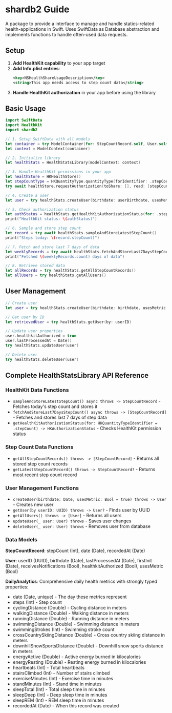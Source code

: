# shardb2 Guide
A package to provide a interface to manage and handle statics-related health-applications in Swift. Uses SwiftData as Database abstraction and implements functions to handle often-used data requests.

## Setup

1. **Add HealthKit capability** to your app target
2. **Add Info.plist entries**:
   ```xml
   <key>NSHealthShareUsageDescription</key>
   <string>This app needs access to step count data</string>
   ```
3. **Handle HealthKit authorization** in your app before using the library

## Basic Usage

```swift
import SwiftData
import HealthKit
import shardb2

// 1. Setup SwiftData with all models
let container = try ModelContainer(for: StepCountRecord.self, User.self, DailyAnalytics.self)
let context = ModelContext(container)

// 2. Initialize library
let healthStats = HealthStatsLibrary(modelContext: context)

// 3. Handle HealthKit permissions in your app
let healthStore = HKHealthStore()
let stepCountType = HKQuantityType.quantityType(forIdentifier: .stepCount)!
try await healthStore.requestAuthorization(toShare: [], read: [stepCountType])

// 4. Create a user
let user = try healthStats.createUser(birthdate: userBirthdate, usesMetric: true)

// 5. Check authorization status
let authStatus = healthStats.getHealthKitAuthorizationStatus(for: .stepCount)
print("HealthKit status: \(authStatus)")

// 6. Sample and store step count
let record = try await healthStats.sampleAndStoreLatestStepCount()
print("Steps today: \(record.stepCount)")

// 7. Fetch and store last 7 days of data
let weeklyRecords = try await healthStats.fetchAndStoreLast7DaysStepCount()
print("Fetched \(weeklyRecords.count) days of data")

// 8. Retrieve stored data
let allRecords = try healthStats.getAllStepCountRecords()
let allUsers = try healthStats.getAllUsers()
```

## User Management

```swift
// Create user
let user = try healthStats.createUser(birthdate: birthdate, usesMetric: true)

// Get user by ID
let retrievedUser = try healthStats.getUser(by: userID)

// Update user properties
user.healthkitAuthorized = true
user.lastProcessedAt = Date()
try healthStats.updateUser(user)

// Delete user
try healthStats.deleteUser(user)
```

## Complete HealthStatsLibrary API Reference

### HealthKit Data Functions
- `sampleAndStoreLatestStepCount() async throws -> StepCountRecord` - Fetches today's step count and stores it
- `fetchAndStoreLast7DaysStepCount() async throws -> [StepCountRecord]` - Fetches and stores last 7 days of step data
- `getHealthKitAuthorizationStatus(for: HKQuantityTypeIdentifier = .stepCount) -> HKAuthorizationStatus` - Checks HealthKit permission status

### Step Count Data Functions  
- `getAllStepCountRecords() throws -> [StepCountRecord]` - Returns all stored step count records
- `getLatestStepCountRecord() throws -> StepCountRecord?` - Returns most recent step count record

### User Management Functions
- `createUser(birthdate: Date, usesMetric: Bool = true) throws -> User` - Creates new user
- `getUser(by userID: UUID) throws -> User?` - Finds user by UUID
- `getAllUsers() throws -> [User]` - Returns all users
- `updateUser(_ user: User) throws` - Saves user changes
- `deleteUser(_ user: User) throws` - Removes user from database

### Data Models

**StepCountRecord**: stepCount (Int), date (Date), recordedAt (Date)

**User**: userID (UUID), birthdate (Date), lastProcessedAt (Date), firstInit (Date), receivesNotifications (Bool), healthkitAuthorized (Bool), usesMetric (Bool)

**DailyAnalytics**: Comprehensive daily health metrics with strongly typed properties:
- date (Date, unique) - The day these metrics represent
- steps (Int) - Step count
- cyclingDistance (Double) - Cycling distance in meters
- walkingDistance (Double) - Walking distance in meters  
- runningDistance (Double) - Running distance in meters
- swimmingDistance (Double) - Swimming distance in meters
- swimmingStrokes (Int) - Swimming stroke count
- crossCountrySkiingDistance (Double) - Cross country skiing distance in meters
- downhillSnowSportsDistance (Double) - Downhill snow sports distance in meters
- energyActive (Double) - Active energy burned in kilocalories
- energyResting (Double) - Resting energy burned in kilocalories
- heartbeats (Int) - Total heartbeats
- stairsClimbed (Int) - Number of stairs climbed
- exerciseMinutes (Int) - Exercise time in minutes
- standMinutes (Int) - Stand time in minutes
- sleepTotal (Int) - Total sleep time in minutes
- sleepDeep (Int) - Deep sleep time in minutes
- sleepREM (Int) - REM sleep time in minutes
- recordedAt (Date) - When this record was created
